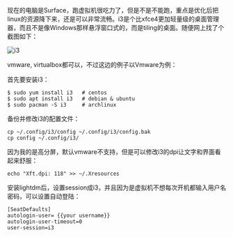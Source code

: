 现在的电脑是Surface，跑虚拟机很吃力了，但是不是不能跑，重点是优化后把linux的资源降下来，还是可以非常流畅。i3是个比xfce4更加轻量级的桌面管理器，而且不是像Windows那样悬浮窗口式的，而是tiling的桌面。随便网上找了个截图如下：

![i3](https://i3wm.org/screenshots/i3-1.png)

vmware, virtualbox都可以，不过这边的例子以Vmware为例：

首先要安装i3：

    $ sudo yum install i3   # centos
    $ sudo apt install i3   # debian & ubuntu
    $ sudo pacman -S i3     # archlinux

备份并修改i3的配置文件：

    cp ~/.config/i3/config ~/.config/i3/config.bak
    cp config ~/.config/i3/

因为我的是高分屏，默认vmware不支持，但是可以修改i3的dpi让文字和界面看起来舒服：

    echo "Xft.dpi: 118" >> ~/.Xresources

安装lightdm后，设置session成i3，并且因为是虚拟机不想每次开机都输入用户名密码，可以设置自动登陆：

    [SeatDefaults]
    autologin-user= {{your username}}
    autologin-user-timeout=0
    user-session=i3
